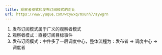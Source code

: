 ```yaml
---
title: 观察者模式和发布订阅模式的对比
url: https://www.yuque.com/wcywxq/mxunh7/aywgrn
---
```


1. 发布订阅模式属于广义的观察者模式
2. 观察者模式：直接订阅目标事件
3. 发布订阅模式：中件多了一层调度中心，整体流程为：发布者 -> 调度中心 -> 调度者
